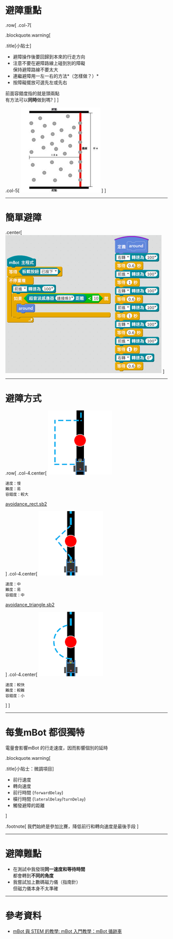 [//]: # "slide Markdown for remark"

# 避障重點

.row[
.col-7[

.blockquote.warning[

.title[小貼士]

- 避障操作後要回歸到本來的行走方向
- 注意不要在避障路線上碰到別的障礙  
  保持避障路線不要太大
- 連繼避障用一左一右的方法*（怎樣做？）*
- 按障礙擺放可選先左或先右

前面容錯度指的就是頭兩點  
有方法可以**同時**做到嗎?
]
]

.col-5[
![](./maps/avoidance.png)
]
]

---

# 簡單避障

.center[
![](./images/avoidance/avoidance_simple.png)
]

---

# 避障方式

.row[
.col-4.center[
![](./images/avoidance/avoid-rectangle.png)

    速度：慢
    難度：易
    容錯度：較大

[avoidance_rect.sb2](./programs/avoidance/avoidance_rect.sb2)

]
.col-4.center[
![](./images/avoidance/avoid-triangle.png)

    速度：中
    難度：易
    容錯度：中

[avoidance_triangle.sb2](./programs/avoidance/avoidance_triangle.sb2)

]
.col-4.center[
![](./images/avoidance/avoid-circle.png)

    速度：較快
    難度：較難
    容錯度：小

]
]

---

# 每隻mBot 都很獨特

電量會影響mBot 的行走速度，因而影響個別的延時

.blockquote.warning[

.title[小貼士：微調項目]

- 前行速度
- 轉向速度
- 前行時間 (`forwardDelay`)
- 橫行時間 (`lateralDelay`/`turnDelay`)
- 觸發避障的距離

]

.footnote[
我們始終是參加比賽，降低前行和轉向速度是最後手段
]

---

# 避障難點

- 在測試中我發現**同一速度和等待時間**  
  都會轉到**不同的⻆度**
- 我嘗試加上數碼磁力儀（指南針）  
  但磁力儀本身不太準確

---

# 參考資料

- [mBot 與 STEM 的教學: mBot 入門教學：mBot 循跡車](https://mbotandstem.blogspot.com/2017/04/mbot-line-follow-car.html)
